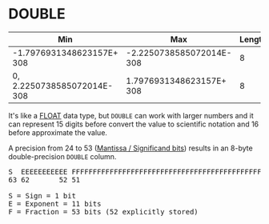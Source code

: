 # DOUBLE

Min | Max | Length | Unit | Note
---|---|---|---|---|
-1.7976931348623157E+ 308 | -2.2250738585072014E- 308 | 8 |  Bytes | Signed
0, 2.2250738585072014E- 308 | 1.7976931348623157E+ 308 | 8 |  Bytes | Unsigned

It's like a [FLOAT](./float.md) data type, but `DOUBLE` can work with larger numbers and it can represent 15 digits before convert the value to scientific notation and 16 before approximate the value.

A precision from 24 to 53 ([Mantissa / Significand bits](https://en.wikipedia.org/wiki/Significand)) results in an 8-byte double-precision `DOUBLE` column.

<pre>
S  EEEEEEEEEEE FFFFFFFFFFFFFFFFFFFFFFFFFFFFFFFFFFFFFFFFFFFFFFFFFFFF
63 62       52 51                                                 0

S = Sign = 1 bit
E = Exponent = 11 bits
F = Fraction = 53 bits (52 explicitly stored)
</pre>
